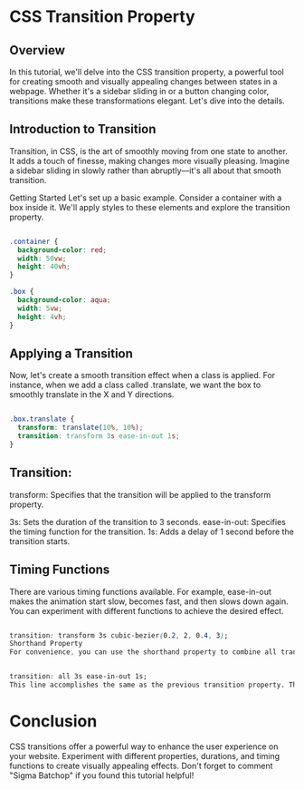 # CSS Transition Property
## Overview

In this tutorial, we'll delve into the CSS transition property, a powerful tool for creating smooth and visually appealing changes between states in a webpage. Whether it's a sidebar sliding in or a button changing color, transitions make these transformations elegant. Let's dive into the details.

## Introduction to Transition
Transition, in CSS, is the art of smoothly moving from one state to another. It adds a touch of finesse, making changes more visually pleasing. Imagine a sidebar sliding in slowly rather than abruptly—it's all about that smooth transition.

Getting Started
Let's set up a basic example. Consider a container with a box inside it. We'll apply styles to these elements and explore the transition property.

```css

.container {
  background-color: red;
  width: 50vw;
  height: 40vh;
}

.box {
  background-color: aqua;
  width: 5vw;
  height: 4vh;
}
```
## Applying a Transition
Now, let's create a smooth transition effect when a class is applied. For instance, when we add a class called .translate, we want the box to smoothly translate in the X and Y directions.

```css

.box.translate {
  transform: translate(10%, 10%);
  transition: transform 3s ease-in-out 1s;
}
```

## Transition: 
transform: Specifies that the transition will be applied to the transform property.

3s: Sets the duration of the transition to 3 seconds.
ease-in-out: Specifies the timing function for the transition.
1s: Adds a delay of 1 second before the transition starts.

## Timing Functions
There are various timing functions available. For example, ease-in-out makes the animation start slow, becomes fast, and then slows down again. You can experiment with different functions to achieve the desired effect.

```css

transition: transform 3s cubic-bezier(0.2, 2, 0.4, 3);
Shorthand Property
For convenience, you can use the shorthand property to combine all transition properties into one line.


transition: all 3s ease-in-out 1s;
This line accomplishes the same as the previous transition property. The all keyword indicates that the transition applies to all properties.
```
# Conclusion
CSS transitions offer a powerful way to enhance the user experience on your website. Experiment with different properties, durations, and timing functions to create visually appealing effects. Don't forget to comment "Sigma Batchop" if you found this tutorial helpful!